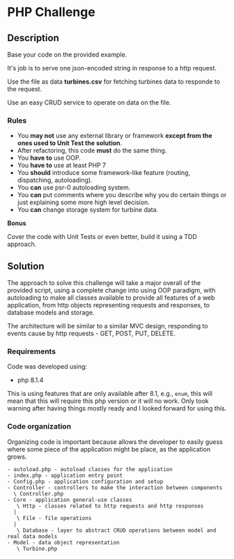 # PHP Challenge

## Description

Base your code on the provided example.

It's job is to serve one json-encoded string in response to a http request. 

Use the file as data __turbines.csv__ for fetching turbines data to responde
to the request.

Use an easy CRUD service to operate on data on the file.

### Rules

* You __may not__ use any external library or framework
 __except from the ones used to Unit Test the solution__.
* After refactoring, this code __must__ do the same thing.
* You __have to__ use OOP.
* You __have to__ use at least PHP 7
* You __should__ introduce some framework-like feature (routing, dispatching, autoloading).
* You __can__ use psr-0 autoloading system.
* You __can__ put comments where you describe why you do certain things or just explaining some more high level decision.
* You __can__ change storage system for turbine data.

**Bonus**

Cover the code with Unit Tests or even better, build it using a TDD approach.

## Solution

The approach to solve this challenge will take a major overall of the
provided script, using a complete change into using OOP paradigm, with
autoloading to make all classes available to provide all features of
a web application, from http objects representing requests and responses,
to database models and storage.

The architecture will be similar to a similar MVC design, responding to
events cause by http requests - GET, POST, PUT, DELETE.

### Requirements

Code was developed using:
- php 8.1.4

This is using features that are only available after 8.1, e.g., `enum`, this will mean
that this will require this php version or it will no work. Only took warning after having
things mostly ready and I looked forward for using this.

### Code organization

Organizing code is important because allows the developer to easily guess
where some piece of the application might be place, as the application
grows.

```
- autoload.php - autoload classes for the application 
- index.php - application entry point
- Config.php - application configuration and setup
- Controller - controllers to make the interaction between components
  \ Controller.php
- Core - application general-use classes 
   \ Http - classes related to http requests and http responses
  |
   \ File - file operations
  |
   \ Database - layer to abstract CRUD operations between model and real data models
- Model - data object representation 
   \ Turbine.php
```
